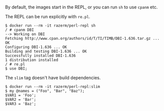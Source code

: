 By default, the images start in the REPL, or you can run `sh` to use `cpanm` etc.

The REPL can be run explicitly with `re.pl`.

```
$ docker run --rm -it razerm/perl-repl sh
/ # cpanm DBI
--> Working on DBI
Fetching http://www.cpan.org/authors/id/T/TI/TIMB/DBI-1.636.tar.gz ... OK
Configuring DBI-1.636 ... OK
Building and testing DBI-1.636 ... OK
Successfully installed DBI-1.636
1 distribution installed
/ # re.pl
$ use DBI;
```

The `slim` tag doesn't have build dependencies.

```
$ docker run --rm -it razerm/perl-repl:slim
$ my @names = ("Foo", "Bar", "Baz");
$VAR1 = 'Foo';
$VAR2 = 'Bar';
$VAR3 = 'Baz';
```